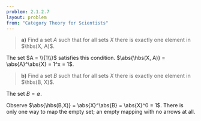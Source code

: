 ```yaml
---
problem: 2.1.2.7
layout: problem
from: "Category Theory for Scientists"
---
```


> **a)** Find a set $A$ such that for all sets $X$ there is exactly one element
> in $\hbs(X, A)$.

The set $A = \\{1\\}$ satisfies this condition. 
$\abs{\hbs(X, A)} = \abs{A}^\abs{X} = 1^x = 1$.

> **b)** Find a set $B$ such that for all sets $X$ there is exactly one element
> in $\hbs(B, X)$.

The set $B = \emptyset$.

Observe $\abs{\hbs(B,X)} = \abs{X}^\abs{B} = \abs{X}^0 = 1$.
There is only one way to map the empty set; an empty mapping with no arrows
at all.

